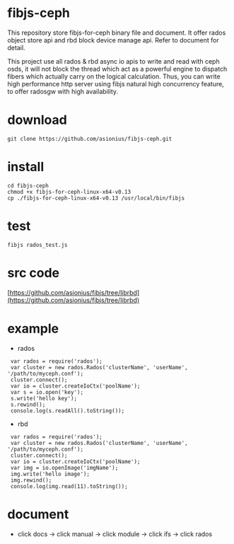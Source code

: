 # fibjs-ceph
This repository store fibjs-for-ceph binary file and document. It offer rados object store api and rbd block device manage api. Refer to document for detail.

This project use all rados & rbd async io apis to write and read with ceph osds, it will not block the thread which act as a powerful engine to dispatch fibers which actually carry on the logical calculation. Thus, you can write high performance http server using fibjs natural high concurrency feature, to offer radosgw with high availability.

# download
```
git clone https://github.com/asionius/fibjs-ceph.git
```
# install
```
cd fibjs-ceph
chmod +x fibjs-for-ceph-linux-x64-v0.13
cp ./fibjs-for-ceph-linux-x64-v0.13 /usr/local/bin/fibjs
```
# test
```
fibjs rados_test.js
```
# src code

[https://github.com/asionius/fibjs/tree/librbd](https://github.com/asionius/fibjs/tree/librbd)

# example
- rados
```
 var rados = require('rados');
 var cluster = new rados.Rados('clusterName', 'userName', '/path/to/myceph.conf');
 cluster.connect();
 var io = cluster.createIoCtx('poolName');
 var s = io.open('key');
 s.write('hello key');
 s.rewind();
 console.log(s.readAll().toString());
```
- rbd
```
 var rados = require('rados');
 var cluster = new rados.Rados('clusterName', 'userName', '/path/to/myceph.conf');
 cluster.connect();
 var io = cluster.createIoCtx('poolName');
 var img = io.openImage('imgName');
 img.write('hello image');
 img.rewind();
 console.log(img.read(11).toString());
```

# document
- click docs -> click manual -> click module -> click ifs -> click rados